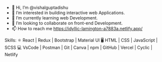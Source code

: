 - 👋 Hi, I’m @vishalguptadishu
- 👀 I’m interested in building interactive web Applications.
- 🌱 I’m currently learning web Development.
- 💞️ I’m looking to collaborate on front-end Development.
- 📫 How to reach me https://idyllic-lamington-a7883a.netlify.app/

<!---
vishalguptadishu/vishalguptadishu is a ✨ special ✨ repository because its `README.md` (this file) appears on your GitHub profile.
You can click the Preview link to take a look at your changes.
--->
Skills:
⚛️ React | Redux | Bootstrap  | Material UI
🖥️ HTML | CSS | JavaScript | SCSS
💻 VsCode | Postman | Git | Canva | npm | GitHub | Vercel | Cyclic | Netlify
